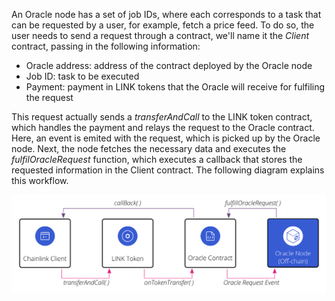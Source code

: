 An Oracle node has a set of job IDs, where each corresponds to a task that can be requested by a user, for example, fetch a price feed. To do so, the user needs to send a request through a contract, we'll name it the _Client_ contract, passing in the following information:

 - Oracle address: address of the contract deployed by the Oracle node
 - Job ID: task to be executed
 - Payment: payment in LINK tokens that the Oracle will receive for fulfiling the request

This request actually sends a _transferAndCall_ to the LINK token contract, which handles the payment and relays the request to the Oracle contract. Here, an event is emited with the request, which is picked up by the Oracle node. Next, the node fetches the necessary data and executes the _fulfilOracleRequest_ function, which executes a callback that stores the requested information in the Client contract. The following diagram explains this workflow.

![Basic Request Diagram](/images/builders/integrations/oracles/chainlink/chainlink-basicrequest.png)